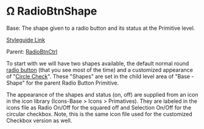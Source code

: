 # Ω RadioBtnShape

Base: The shape given to a radio button and its status at the Primitive level.

[Styleguide Link](https://zpl.io/V0rdg0E)

Parent: [RadioBtnCtrl](./)

To start with we will have two shapes available, the default normal round [radio button](https://zpl.io/V0rdg0E) (that you see most of the time) and a customized appearance of "[Circle Check](https://zpl.io/anBGkKv)". These "Shapes" are set in the child level area of "Base - Shape" for the parent Radio Button Primitive.

The appearance of the shapes and status (on, off) are supplied from an icon in the icon library (Icons-Base > Icons > Primatives). They are labeled in the icons file as Radio On/Off for the squared off and Selection On/Off for the circular checkbox. Note, this is the same icon file used for the customized Checkbox version as well.

